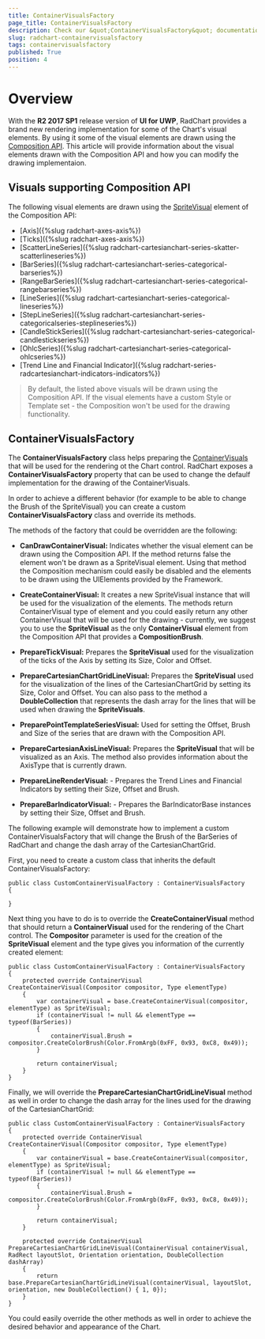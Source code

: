 ```yaml
---
title: ContainerVisualsFactory
page_title: ContainerVisualsFactory
description: Check our &quot;ContainerVisualsFactory&quot; documentation article for RadChart for UWP control.
slug: radchart-containervisualsfactory
tags: containervisualsfactory
published: True
position: 4
---
```


# Overview

With the **R2 2017 SP1** release version of **UI for UWP**, RadChart provides a brand new rendering implementation for some of the Chart's visual elements. By using it some of the visual elements are drawn using the [Composition API](https://docs.microsoft.com/en-us/uwp/api/windows.ui.composition). This article will provide information about the visual elements drawn with the Composition API and how you can modify the drawing implementaion.

## Visuals supporting Composition API

The following visual elements are drawn using the [SpriteVisual](https://docs.microsoft.com/en-us/uwp/api/windows.ui.composition.spritevisual) element of the Composition API:

* [Axis]({%slug radchart-axes-axis%})
* [Ticks]({%slug radchart-axes-axis%})
* [ScatterLineSeries]({%slug radchart-cartesianchart-series-skatter-scatterlineseries%})
* [BarSeries]({%slug radchart-cartesianchart-series-categorical-barseries%})
* [RangeBarSeries]({%slug radchart-cartesianchart-series-categorical-rangebarseries%})
* [LineSeries]({%slug radchart-cartesianchart-series-categorical-lineseries%})
* [StepLineSeries]({%slug radchart-cartesianchart-series-categoricalseries-steplineseries%})
* [CandleStickSeries]({%slug radchart-cartesianchart-series-categorical-candlestickseries%})
* [OhlcSeries]({%slug radchart-cartesianchart-series-categorical-ohlcseries%})
* [Trend Line and Financial Indicator]({%slug radchart-series-radcartesianchart-indicators-indicators%})

>By default, the listed above visuals will be drawn using the Composition API. If the visual elements have a custom Style or Template set - the Composition won't be used for the drawing functionality.

## ContainerVisualsFactory

The __ContainerVisualsFactory__ class helps preparing the [ContainerVisuals](https://docs.microsoft.com/en-us/uwp/api/windows.ui.composition.containervisual) that will be used for the rendering ot the Chart control. RadChart exposes a __ContainerVisualsFactory__ property that can be used to change the defaulf implementation for the drawing of the ContainerVisuals.

In order to achieve a different behavior (for example to be able to change the Brush of the SpriteVisual) you can create a custom __ContainerVisualsFactory__ class and override its methods.

The methods of the factory that could be overridden are the following:

* __CanDrawContainerVisual:__  Indicates whether the visual element can be drawn using the Composition API. If the method returns false the element won't be drawn as a SpriteVisual element. Using that method the Composition mechanism could easily be disabled and the elements to be drawn using the UIElements provided by the Framework.

* __CreateContainerVisual:__  It creates a new SpriteVisual instance that will be used for the visualization of the elements. The methods return ContainerVisual type of element and you could easily return any other ContainerVisual that will be used for the drawing - currently, we suggest you to use the __SpriteVisual__ as the only __ContainerVisual__ element from the Composition API that provides a __CompositionBrush__.

* __PrepareTickVisual:__  Prepares the __SpriteVisual__ used for the visualization of the ticks of the Axis by setting its Size, Color and Offset.

* __PrepareCartesianChartGridLineVisual:__ Prepares the __SpriteVisual__ used for the visualization of the lines of the CartesianChartGrid by setting its Size, Color and Offset. You can also pass to the method a __DoubleCollection__ that represents the dash array for the lines that will be used when drawing the __SpriteVisuals__.

* __PreparePointTemplateSeriesVisual:__ Used for setting the Offset, Brush and Size of the series that are drawn with the Composition API.

* __PrepareCartesianAxisLineVisual:__ Prepares the __SpriteVisual__ that will be visualized as an Axis. The method also provides information about the AxisType that is currently drawn.

* __PrepareLineRenderVisual:__ - Prepares the Trend Lines and Financial Indicators by setting their Size, Offset and Brush.

* __PrepareBarIndicatorVisual:__ - Prepares the BarIndicatorBase instances by setting their Size, Offset and Brush.

The following example will demonstrate how to implement a custom ContainerVisualsFactory that will change the Brush of the BarSeries of RadChart and change the dash array of the CartesianChartGrid.

First, you need to create a custom class that inherits the default ContainerVisualsFactory:

	public class CustomContainerVisualFactory : ContainerVisualsFactory
	{
		
	}

Next thing you have to do is to override the **CreateContainerVisual** method that should return a **ContainerVisual** used for the rendering of the Chart control. The **Compositor** parameter is used for the creation of the **SpriteVisual** element and the type gives you information of the currently created element:

	public class CustomContainerVisualFactory : ContainerVisualsFactory
	{
		protected override ContainerVisual CreateContainerVisual(Compositor compositor, Type elementType)
		{
			var containerVisual = base.CreateContainerVisual(compositor, elementType) as SpriteVisual;
			if (containerVisual != null && elementType == typeof(BarSeries))
			{
				containerVisual.Brush = compositor.CreateColorBrush(Color.FromArgb(0xFF, 0x93, 0xC8, 0x49));
			}

			return containerVisual;
		}
	}

Finally, we will override the **PrepareCartesianChartGridLineVisual** method as well in order to change the dash array for the lines used for the drawing of the CartesianChartGrid:

	public class CustomContainerVisualFactory : ContainerVisualsFactory
	{
		protected override ContainerVisual CreateContainerVisual(Compositor compositor, Type elementType)
		{
			var containerVisual = base.CreateContainerVisual(compositor, elementType) as SpriteVisual;
			if (containerVisual != null && elementType == typeof(BarSeries))
			{
				containerVisual.Brush = compositor.CreateColorBrush(Color.FromArgb(0xFF, 0x93, 0xC8, 0x49));
			}

			return containerVisual;
		}

		protected override ContainerVisual PrepareCartesianChartGridLineVisual(ContainerVisual containerVisual, RadRect layoutSlot, Orientation orientation, DoubleCollection dashArray)
		{
			return base.PrepareCartesianChartGridLineVisual(containerVisual, layoutSlot, orientation, new DoubleCollection() { 1, 0});
		}
	}
	
You could easily override the other methods as well in order to achieve the desired behavior and appearance of the Chart.